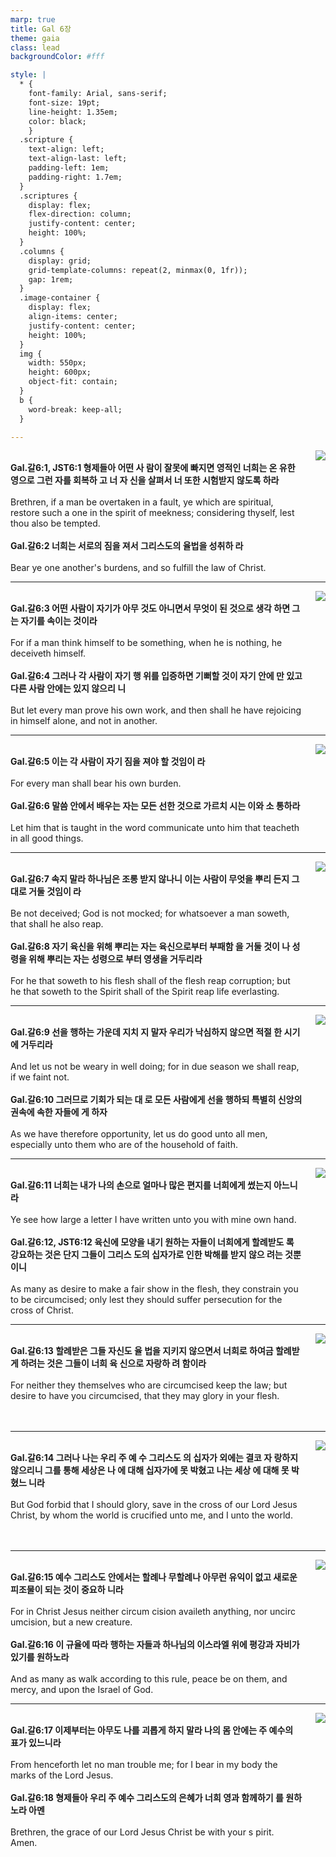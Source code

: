 ```yaml
---
marp: true
title: Gal 6장
theme: gaia
class: lead
backgroundColor: #fff

style: |
  * {
    font-family: Arial, sans-serif;
    font-size: 19pt;
    line-height: 1.35em;
    color: black;
    }
  .scripture {
    text-align: left;
    text-align-last: left;
    padding-left: 1em;
    padding-right: 1.7em;
  }
  .scriptures {
    display: flex;
    flex-direction: column;
    justify-content: center;
    height: 100%;
  }
  .columns {
    display: grid;
    grid-template-columns: repeat(2, minmax(0, 1fr));
    gap: 1rem;
  }
  .image-container {
    display: flex;
    align-items: center;
    justify-content: center;
    height: 100%;
  }
  img {
    width: 550px;
    height: 600px;
    object-fit: contain;
  }
  b {
    word-break: keep-all;
  }

---
```


<div class="columns">
  <div class="scriptures">
    <br>
    <div class="scripture">
      <b>Gal.갈6:1, JST6:1 형제들아 어떤 사 람이 잘못에 빠지면 영적인 너희는 온 유한 영으로 그런 자를 회복하 고 너 자 신을 살펴서 너 또한 시험받지 않도록 하라 
      </b>
    </div>
    <br>
    <div class="scripture">Brethren, if a man be overtaken in a fault, ye which are spiritual, restore such a one in the spirit of meekness; considering thyself, lest thou also be tempted. 
    </div>
    <br>
    <div class="scripture">
      <b>Gal.갈6:2 너희는 서로의 짐을 져서 그리스도의 율법을 성취하 라 
      </b>
    </div>
    <br>
    <div class="scripture">Bear ye one another's burdens, and so fulfill the law of Christ. 
    </div>         
  </div>
  <div class="image-container">
    <img src='../../pictures/picture_61.jpg'>
  </div>
</div>

---

<div class="columns">
  <div class="scriptures">
    <br>
    <div class="scripture">
      <b>Gal.갈6:3 어떤 사람이 자기가 아무 것도 아니면서 무엇이 된 것으로 생각 하면 그는 자기를 속이는 것이라 
      </b>
    </div>
    <br>
    <div class="scripture">For if a man think himself to be something, when he is nothing, he deceiveth himself. 
    </div>
    <br>
    <div class="scripture">
      <b>Gal.갈6:4 그러나 각 사람이 자기 행 위를 입증하면 기뻐할 것이 자기 안에 만 있고 다른 사람 안에는 있지 않으리 니 
      </b>
    </div>
    <br>
    <div class="scripture">But let every man prove his own work, and then shall he have rejoicing in himself alone, and not in another. 
    </div>         
  </div>
  <div class="image-container">
    <img src='../../pictures/picture_74.jpg'>
  </div>
</div>

---

<div class="columns">
  <div class="scriptures">
    <br>
    <div class="scripture">
      <b>Gal.갈6:5 이는 각 사람이 자기 짐을 져야 할 것임이 라 
      </b>
    </div>
    <br>
    <div class="scripture">For every man shall bear his own burden. 
    </div>
    <br>
    <div class="scripture">
      <b>Gal.갈6:6 말씀 안에서 배우는 자는 모든 선한 것으로 가르치 시는 이와 소 통하라 
      </b>
    </div>
    <br>
    <div class="scripture">Let him that is taught in the word communicate unto him that teacheth in all good things. 
    </div>         
  </div>
  <div class="image-container">
    <img src='../../pictures/picture_78.jpg'>
  </div>
</div>

---

<div class="columns">
  <div class="scriptures">
    <br>
    <div class="scripture">
      <b>Gal.갈6:7 속지 말라 하나님은 조롱 받지 않나니 이는 사람이 무엇을 뿌리 든지 그대로 거둘 것임이 라 
      </b>
    </div>
    <br>
    <div class="scripture">Be not deceived; God is not mocked; for whatsoever a man soweth, that shall he also reap. 
    </div>
    <br>
    <div class="scripture">
      <b>Gal.갈6:8 자기 육신을 위해 뿌리는 자는 육신으로부터 부패함 을 거둘 것이 나 성령을 위해 뿌리는 자는 성령으로 부터 영생을 거두리라 
      </b>
    </div>
    <br>
    <div class="scripture">For he that soweth to his flesh shall of the flesh reap corruption; but he that soweth to the Spirit shall of the Spirit reap life everlasting. 
    </div>         
  </div>
  <div class="image-container">
    <img src='../../pictures/picture_114.jpg'>
  </div>
</div>

---

<div class="columns">
  <div class="scriptures">
    <br>
    <div class="scripture">
      <b>Gal.갈6:9 선을 행하는 가운데 지치 지 말자 우리가 낙심하지 않으면 적절 한 시기에 거두리라 
      </b>
    </div>
    <br>
    <div class="scripture">And let us not be weary in well doing; for in due season we shall reap, if we faint not. 
    </div>
    <br>
    <div class="scripture">
      <b>Gal.갈6:10 그러므로 기회가 되는 대 로 모든 사람에게 선을 행하되 특별히 신앙의 권속에 속한 자들에 게 하자 
      </b>
    </div>
    <br>
    <div class="scripture">As we have therefore opportunity, let us do good unto all men, especially unto them who are of the household of faith. 
    </div>         
  </div>
  <div class="image-container">
    <img src='../../pictures/picture_3.jpg'>
  </div>
</div>

---

<div class="columns">
  <div class="scriptures">
    <br>
    <div class="scripture">
      <b>Gal.갈6:11 너희는 내가 나의 손으로 얼마나 많은 편지를 너희에게 썼는지 아느니라 
      </b>
    </div>
    <br>
    <div class="scripture">Ye see how large a letter I have written unto you with mine own hand. 
    </div>
    <br>
    <div class="scripture">
      <b>Gal.갈6:12, JST6:12 육신에 모양을 내기 원하는 자들이 너희에게 할례받도 록 강요하는 것은 단지 그들이 그리스 도의 십자가로 인한 박해를 받지 않으 려는 것뿐이니 
      </b>
    </div>
    <br>
    <div class="scripture">As many as desire to make a fair show in the flesh, they constrain you to be circumcised; only lest they should suffer persecution for the cross of Christ. 
    </div>         
  </div>
  <div class="image-container">
    <img src='../../pictures/picture_13.jpg'>
  </div>
</div>

---

<div class="columns">
  <div class="scriptures">
    <br>
    <div class="scripture">
      <b>Gal.갈6:13 할례받은 그들 자신도 율 법을 지키지 않으면서 너희로 하여금 할례받 게 하려는 것은 그들이 너희 육 신으로 자랑하 려 함이라 
      </b>
    </div>
    <br>
    <div class="scripture">For neither they themselves who are circumcised keep the law; but desire to have you circumcised, that they may glory in your flesh. 
    </div>
    <br>
    <div class="scripture">
      <b>
      </b>
    </div>
    <br>
    <div class="scripture">
    </div>         
  </div>
  <div class="image-container">
    <img src='../../pictures/picture_42.jpg'>
  </div>
</div>

---

<div class="columns">
  <div class="scriptures">
    <br>
    <div class="scripture">
      <b>Gal.갈6:14 그러나 나는 우리 주 예 수 그리스도 의 십자가 외에는 결코 자 랑하지 않으리니 그를 통해 세상은 나 에 대해 십자가에 못 박혔고 나는 세상 에 대해 못 박혔느 니라 
      </b>
    </div>
    <br>
    <div class="scripture">But God forbid that I should glory, save in the cross of our Lord Jesus Christ, by whom the world is crucified unto me, and I unto the world. 
    </div>
    <br>
    <div class="scripture">
      <b>
      </b>
    </div>
    <br>
    <div class="scripture">
    </div>         
  </div>
  <div class="image-container">
    <img src='../../pictures/picture_112.jpg'>
  </div>
</div>

---

<div class="columns">
  <div class="scriptures">
    <br>
    <div class="scripture">
      <b>Gal.갈6:15 예수 그리스도 안에서는 할례나 무할례나 아무런 유익이 없고 새로운 피조물이 되는 것이 중요하 니라 
      </b>
    </div>
    <br>
    <div class="scripture">For in Christ Jesus neither circum cision availeth anything, nor uncirc umcision, but a new creature. 
    </div>
    <br>
    <div class="scripture">
      <b>Gal.갈6:16 이 규율에 따라 행하는 자들과 하나님의 이스라엘 위에 평강과 자비가 있기를 원하노라 
      </b>
    </div>
    <br>
    <div class="scripture">And as many as walk according to this rule, peace be on them, and mercy, and upon the Israel of God. 
    </div>         
  </div>
  <div class="image-container">
    <img src='../../pictures/picture_91.jpg'>
  </div>
</div>

---

<div class="columns">
  <div class="scriptures">
    <br>
    <div class="scripture">
      <b>Gal.갈6:17 이제부터는 아무도 나를 괴롭게 하지 말라 나의 몸 안에는 주 예수의 표가 있느니라 
      </b>
    </div>
    <br>
    <div class="scripture">From henceforth let no man trouble me; for I bear in my body the marks of the Lord Jesus. 
    </div>
    <br>
    <div class="scripture">
      <b>Gal.갈6:18 형제들아 우리 주 예수 그리스도의 은혜가 너희 영과 함께하기 를 원하노라 아멘 
      </b>
    </div>
    <br>
    <div class="scripture">Brethren, the grace of our Lord Jesus Christ be with your s pirit. Amen.
    </div>         
  </div>
  <div class="image-container">
    <img src='../../pictures/picture_104.jpg'>
  </div>
</div>

